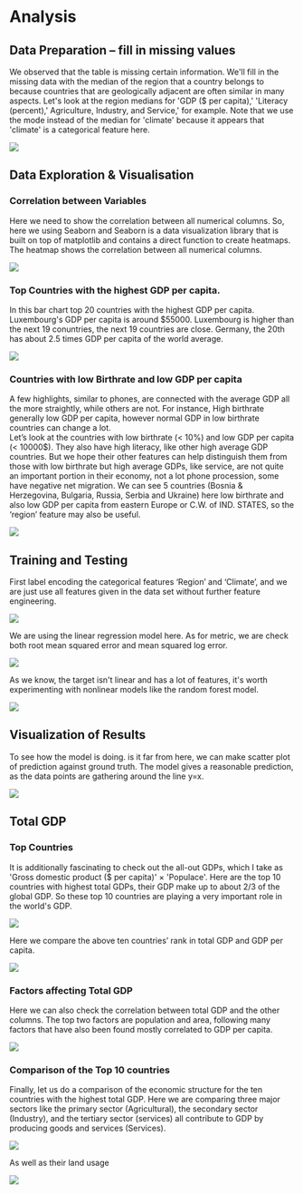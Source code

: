 # Analysis
## Data Preparation – fill in missing values
We observed that the table is missing certain information. We'll fill in the missing data with the median of the region that a country belongs to because countries that are geologically adjacent are often similar in many aspects. Let's look at the region medians for 'GDP ($ per capita),' 'Literacy (percent),' Agriculture, Industry, and Service,' for example. Note that we use the mode instead of the median for 'climate' because it appears that 'climate' is a categorical feature here.

<img src="images/GDP1.PNG"/>

## Data Exploration & Visualisation
### Correlation between Variables
Here we need to show the correlation between all numerical columns. So, here we using Seaborn and Seaborn is a data visualization library that is built on top of matplotlib and contains a direct function to create heatmaps. The heatmap shows the correlation between all numerical columns.

<img src="images/GDP2.PNG"/>

### Top Countries with the highest GDP per capita.
In this bar chart top 20 countries with the highest GDP per capita. Luxembourg's GDP per capita is around $55000. Luxembourg is higher than the next 19 conuntries, the next 19 countries are close. Germany, the 20th has about 2.5 times GDP per capita of the world average.

<img src="images/GDP3.PNG"/>

### Countries with low Birthrate and low GDP per capita
A few highlights, similar to phones, are connected with the average GDP all the more straightly, while others are not. For instance, High birthrate generally low GDP per capita, however normal GDP in low birthrate countries can change a lot.<br>
Let’s look at the countries with low birthrate (< 10%) and low GDP per capita (< 10000$). They also have high literacy, like other high average GDP countries. But we hope their other features can help distinguish them from those with low birthrate but high average GDPs, like service, are not quite an important portion in their economy, not a lot phone procession, some have negative net migration. We can see 5 countries (Bosnia & Herzegovina, Bulgaria, Russia, Serbia and Ukraine) here low birthrate and also low GDP per capita from eastern Europe or C.W. of IND. STATES, so the ‘region’ feature may also be useful.

<img src="images/GDP4.PNG"/>

## Training and Testing
First label encoding the categorical features ‘Region’ and ‘Climate’, and we are just use all features given in the data set without further feature engineering.

<img src="images/GDP5.PNG"/>

We are using the linear regression model here. As for metric, we are check both root mean squared error and mean squared log error.

<img src="images/GDP6.PNG"/>

As we know, the target isn't linear and has a lot of features, it's worth experimenting with nonlinear models like the random forest model.

<img src="images/GDP7.PNG"/>

## Visualization of Results

To see how the model is doing. is it far from here, we can make scatter plot of prediction against ground truth. The model gives a reasonable prediction, as the data points are gathering around the line y=x.

<img src="images/GDP8.PNG"/>

## Total GDP
### Top Countries

It is additionally fascinating to check out the all-out GDPs, which I take as 'Gross domestic product ($ per capita)' × 'Populace'. Here are the top 10 countries with highest total GDPs, their GDP make up to about 2/3 of the global GDP. So these top 10 countries are playing a very important role in the world's GDP.

<img src="images/GDP9.PNG"/>

Here we compare the above ten countries’ rank in total GDP and GDP per capita.

<img src="images/GDP10.PNG"/>

### Factors affecting Total GDP

Here we can also check the correlation between total GDP and the other columns. The top two factors are population and area, following many factors that have also been found mostly correlated to GDP per capita.

<img src="images/GDP11.PNG"/>

### Comparison of the Top 10 countries

Finally, let us do a comparison of the economic structure for the ten countries with the highest total GDP. Here we are comparing three major sectors like the primary sector (Agricultural), the secondary sector (Industry), and the tertiary sector (services) all contribute to GDP by producing goods and services (Services).

<img src="images/GDP12.PNG"/>

As well as their land usage

<img src="images/GDP13.PNG"/>

